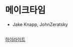# 메이크타임

- Jake Knapp, JohnZeratsky

## 

[하이라이트](https://github.com/bluewow/book/blob/master/MakeTime/contents/highlight.md)
<!--stackedit_data:
eyJoaXN0b3J5IjpbMTQyMjU0MDM1XX0=
-->